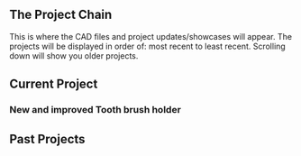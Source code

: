 ## The Project Chain

This is where the CAD files and project updates/showcases will appear. The projects will be displayed in order of: most recent to least recent. Scrolling down will show you older projects.


## Current Project
### New and improved Tooth brush holder


## Past Projects
